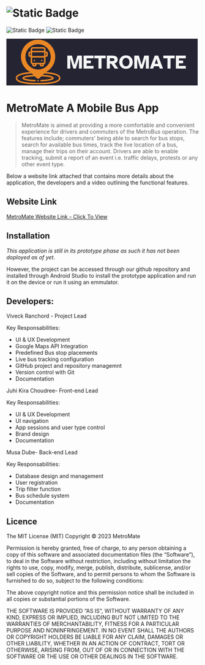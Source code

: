 # ![Static Badge](https://img.shields.io/badge/contributors-4-lightblue) 
![Static Badge](https://img.shields.io/badge/language-Java-lightblue) 
![Static Badge](https://img.shields.io/badge/license-MIT-orange)

[![MetroMate](https://github.com/ViveckRanchod/MetroMate/blob/main/app/src/main/res/drawable/logo_dark_cropped.png?raw=true)](https://empoweringyou.wixsite.com/metromate)



# MetroMate A Mobile Bus App

> MetroMate is aimed at providing a more comfortable and convenient experience for drivers and commuters of the MetroBus operation. The features include; commuters' being able to search for bus stops, search for available bus times, track the live location of a bus, manage their trips on their account.
>  Drivers are able to enable tracking, submit a report of an event i.e. traffic delays, protests or any other event type. 

Below a website link attached that contains more details about the application, the developers and a video outlining the functional features.

## Website Link
[MetroMate Website Link - Click To View](https://empoweringyou.wixsite.com/metromate)

## Installation

_This application is still in its prototype phase as such it has not been doployed as of yet_. 

However, the project can be accessed through our github repository and installed through Android Studio to install the prototype application and run it on the device or run it using an emmulator. 

## Developers:
Viveck Ranchord - Project Lead

 Key Responsabilities:
- UI & UX Development 
- Google Maps API Integration 
- Predefined Bus stop placements 
- Live bus tracking configuration 
- GitHub project and repository managemnt 
- Version control with Git 
- Documentation   

Juhi Kira Choudree- Front-end Lead

 Key Responsabilities:
- UI & UX Development 
- UI navigation 
- App sessions and user type control 
- Brand design 
- Documentation 

Musa Dube- Back-end Lead

 Key Responsabilities:
- Database design and management
- User registration 
- Trip filter function 
- Bus schedule system
- Documentation 

## Licence 

The MIT License (MIT)
Copyright © 2023 MetroMate

Permission is hereby granted, free of charge, to any person obtaining a copy of this software and associated documentation files (the “Software”), to deal in the Software without restriction, including without limitation the rights to use, copy, modify, merge, publish, distribute, sublicense, and/or sell copies of the Software, and to permit persons to whom the Software is furnished to do so, subject to the following conditions:

The above copyright notice and this permission notice shall be included in all copies or substantial portions of the Software.

THE SOFTWARE IS PROVIDED “AS IS”, WITHOUT WARRANTY OF ANY KIND, EXPRESS OR IMPLIED, INCLUDING BUT NOT LIMITED TO THE WARRANTIES OF MERCHANTABILITY, FITNESS FOR A PARTICULAR PURPOSE AND NONINFRINGEMENT. IN NO EVENT SHALL THE AUTHORS OR COPYRIGHT HOLDERS BE LIABLE FOR ANY CLAIM, DAMAGES OR OTHER LIABILITY, WHETHER IN AN ACTION OF CONTRACT, TORT OR OTHERWISE, ARISING FROM, OUT OF OR IN CONNECTION WITH THE SOFTWARE OR THE USE OR OTHER DEALINGS IN THE SOFTWARE.
